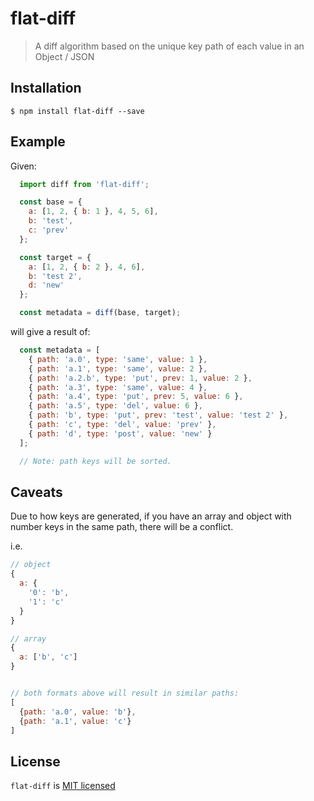 # flat-diff

> A diff algorithm based on the unique key path of each value in an Object / JSON

## Installation

```
$ npm install flat-diff --save
```

## Example

Given:

```js
  import diff from 'flat-diff';

  const base = {
    a: [1, 2, { b: 1 }, 4, 5, 6],
    b: 'test',
    c: 'prev'
  };

  const target = {
    a: [1, 2, { b: 2 }, 4, 6],
    b: 'test 2',
    d: 'new'
  };

  const metadata = diff(base, target);
```

will give a result of:

```js
  const metadata = [
    { path: 'a.0', type: 'same', value: 1 },
    { path: 'a.1', type: 'same', value: 2 },
    { path: 'a.2.b', type: 'put', prev: 1, value: 2 },
    { path: 'a.3', type: 'same', value: 4 },
    { path: 'a.4', type: 'put', prev: 5, value: 6 },
    { path: 'a.5', type: 'del', value: 6 },
    { path: 'b', type: 'put', prev: 'test', value: 'test 2' },
    { path: 'c', type: 'del', value: 'prev' },
    { path: 'd', type: 'post', value: 'new' }
  ];

  // Note: path keys will be sorted.
```

## Caveats

Due to how keys are generated, if you have an array and object with number keys in the same path,
there will be a conflict.

i.e.

```js
// object
{
  a: {
    '0': 'b',
    '1': 'c'
  }
}

// array
{
  a: ['b', 'c']
}


// both formats above will result in similar paths:
[
  {path: 'a.0', value: 'b'},
  {path: 'a.1', value: 'c'}
]
```

## License

`flat-diff` is [MIT licensed](./LICENSE)
